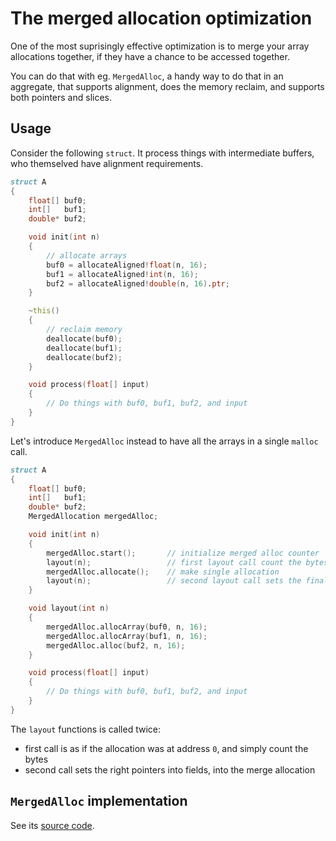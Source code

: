 The merged allocation optimization
==================================

One of the most suprisingly effective optimization is to merge your array allocations together, if they have a chance to be accessed together. 

You can do that with eg. `MergedAlloc`, a handy way to do that in an aggregate, that supports alignment, does the memory reclaim, and supports both pointers and slices.


## Usage

Consider the following `struct`. It process things with intermediate buffers, who themselved have alignment requirements.

```d
struct A
{
    float[] buf0;
    int[]   buf1;
    double* buf2;

    void init(int n)
    {
        // allocate arrays
        buf0 = allocateAligned!float(n, 16);
        buf1 = allocateAligned!int(n, 16);
        buf2 = allocateAligned!double(n, 16).ptr;
    }

    ~this()
    {
        // reclaim memory
        deallocate(buf0); 
        deallocate(buf1);
        deallocate(buf2);
    }

    void process(float[] input)
    {
        // Do things with buf0, buf1, buf2, and input
    }
}
```

Let's introduce `MergedAlloc` instead to have all the arrays in a single `malloc` call.


```d
struct A
{
    float[] buf0;
    int[]   buf1;
    double* buf2;
    MergedAllocation mergedAlloc;

    void init(int n)
    {
        mergedAlloc.start();       // initialize merged alloc counter
        layout(n);                 // first layout call count the bytes
        mergedAlloc.allocate();    // make single allocation
        layout(n);                 // second layout call sets the final pointers
    }

    void layout(int n)
    {
        mergedAlloc.allocArray(buf0, n, 16);
        mergedAlloc.allocArray(buf1, n, 16);
        mergedAlloc.alloc(buf2, n, 16);
    }

    void process(float[] input)
    {
        // Do things with buf0, buf1, buf2, and input
    }
}
```

The `layout` functions is called twice:
- first call is as if the allocation was at address `0`, and simply count the bytes
- second call sets the right pointers into fields, into the merge allocation


## `MergedAlloc` implementation

See its [source code](https://github.com/AuburnSounds/Dplug/blob/master/core/dplug/core/vec.d#L593).